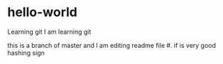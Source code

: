 # hello-world
Learning git
I am learning git

this is a branch of master and l am editing readme file
#. if is very good hashing sign
